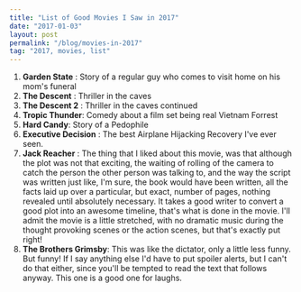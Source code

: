 ```yaml
---
title: "List of Good Movies I Saw in 2017"
date: "2017-01-03"
layout: post
permalink: "/blog/movies-in-2017"
tag: "2017, movies, list"
---
```


1. **Garden State** : Story of a regular guy who comes to visit home on his mom's funeral
2. **The Descent** : Thriller in the caves
3. **The Descent 2** : Thriller in the caves continued
4. **Tropic Thunder**: Comedy about a film set being real Vietnam Forrest
5. **Hard Candy**: Story of a Pedophile
6. **Executive Decision** : The best Airplane Hijacking Recovery I've ever seen.
7. **Jack Reacher** : The thing that I liked about this movie, was that although the plot was not that exciting, the waiting of rolling of the camera to catch the person the other person was talking to, and the way the script was written just like, I'm sure, the book would have been written, all the facts laid up over a particular, but exact, number of pages, nothing revealed until absolutely necessary. It takes a good writer to convert a good plot into an awesome timeline, that's what is done in the movie. I'll admit the movie is a little stretched, with no dramatic music during the thought provoking scenes or the action scenes, but that's exactly put right!
8. **The Brothers Grimsby**: This was like the dictator, only a little less funny. But funny! If I say anything else I'd have to put spoiler alerts, but I can't do that either, since you'll be tempted to read the text that follows anyway. This one is a good one for laughs.
